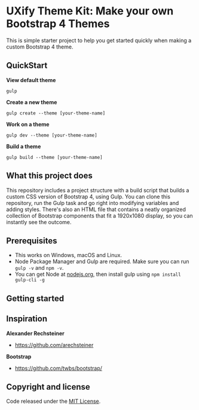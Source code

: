 # UXify Theme Kit: Make your own Bootstrap 4 Themes

This is simple starter project to help you get started quickly when making a custom Bootstrap 4 theme.

## QuickStart

**View default theme**

`gulp`

**Create a new theme**

`gulp create --theme [your-theme-name]`

**Work on a theme**

`gulp dev --theme [your-theme-name]`

**Build a theme**

`gulp build --theme [your-theme-name]`




## What this project does

This repository includes a project structure with a build script that builds a custom CSS version of Bootstrap 4, using Gulp. You can
clone this repository, run the Gulp task and go right into modifying variables and adding styles. There's also an HTML file that contains
a neatly organized collection of Bootstrap components that fit a 1920x1080 display, so you can instantly see the outcome.

## Prerequisites

- This works on Windows, macOS and Linux.
- Node Package Manager and Gulp are required. Make sure you can run `gulp -v` and `npm -v`.
- You can get Node at [nodejs.org](https://nodejs.org), then install gulp using `npm install gulp-cli -g`

## Getting started



## Inspiration

**Alexander Rechsteiner**

- <https://github.com/arechsteiner>

**Bootstrap**

- <https://github.com/twbs/bootstrap/>

## Copyright and license

Code released under the [MIT License](https://opensource.org/licenses/MIT).
